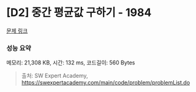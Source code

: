 # [D2] 중간 평균값 구하기 - 1984 

[문제 링크](https://swexpertacademy.com/main/code/problem/problemDetail.do?contestProbId=AV5Pw_-KAdcDFAUq) 

### 성능 요약

메모리: 21,308 KB, 시간: 132 ms, 코드길이: 560 Bytes



> 출처: SW Expert Academy, https://swexpertacademy.com/main/code/problem/problemList.do